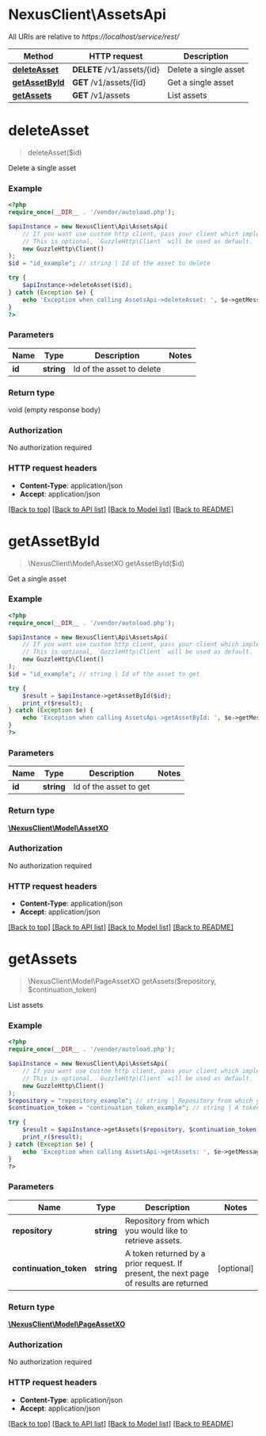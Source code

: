 # NexusClient\AssetsApi

All URIs are relative to *https://localhost/service/rest/*

Method | HTTP request | Description
------------- | ------------- | -------------
[**deleteAsset**](AssetsApi.md#deleteAsset) | **DELETE** /v1/assets/{id} | Delete a single asset
[**getAssetById**](AssetsApi.md#getAssetById) | **GET** /v1/assets/{id} | Get a single asset
[**getAssets**](AssetsApi.md#getAssets) | **GET** /v1/assets | List assets


# **deleteAsset**
> deleteAsset($id)

Delete a single asset



### Example
```php
<?php
require_once(__DIR__ . '/vendor/autoload.php');

$apiInstance = new NexusClient\Api\AssetsApi(
    // If you want use custom http client, pass your client which implements `GuzzleHttp\ClientInterface`.
    // This is optional, `GuzzleHttp\Client` will be used as default.
    new GuzzleHttp\Client()
);
$id = "id_example"; // string | Id of the asset to delete

try {
    $apiInstance->deleteAsset($id);
} catch (Exception $e) {
    echo 'Exception when calling AssetsApi->deleteAsset: ', $e->getMessage(), PHP_EOL;
}
?>
```

### Parameters

Name | Type | Description  | Notes
------------- | ------------- | ------------- | -------------
 **id** | **string**| Id of the asset to delete |

### Return type

void (empty response body)

### Authorization

No authorization required

### HTTP request headers

 - **Content-Type**: application/json
 - **Accept**: application/json

[[Back to top]](#) [[Back to API list]](../../README.md#documentation-for-api-endpoints) [[Back to Model list]](../../README.md#documentation-for-models) [[Back to README]](../../README.md)

# **getAssetById**
> \NexusClient\Model\AssetXO getAssetById($id)

Get a single asset



### Example
```php
<?php
require_once(__DIR__ . '/vendor/autoload.php');

$apiInstance = new NexusClient\Api\AssetsApi(
    // If you want use custom http client, pass your client which implements `GuzzleHttp\ClientInterface`.
    // This is optional, `GuzzleHttp\Client` will be used as default.
    new GuzzleHttp\Client()
);
$id = "id_example"; // string | Id of the asset to get

try {
    $result = $apiInstance->getAssetById($id);
    print_r($result);
} catch (Exception $e) {
    echo 'Exception when calling AssetsApi->getAssetById: ', $e->getMessage(), PHP_EOL;
}
?>
```

### Parameters

Name | Type | Description  | Notes
------------- | ------------- | ------------- | -------------
 **id** | **string**| Id of the asset to get |

### Return type

[**\NexusClient\Model\AssetXO**](../Model/AssetXO.md)

### Authorization

No authorization required

### HTTP request headers

 - **Content-Type**: application/json
 - **Accept**: application/json

[[Back to top]](#) [[Back to API list]](../../README.md#documentation-for-api-endpoints) [[Back to Model list]](../../README.md#documentation-for-models) [[Back to README]](../../README.md)

# **getAssets**
> \NexusClient\Model\PageAssetXO getAssets($repository, $continuation_token)

List assets



### Example
```php
<?php
require_once(__DIR__ . '/vendor/autoload.php');

$apiInstance = new NexusClient\Api\AssetsApi(
    // If you want use custom http client, pass your client which implements `GuzzleHttp\ClientInterface`.
    // This is optional, `GuzzleHttp\Client` will be used as default.
    new GuzzleHttp\Client()
);
$repository = "repository_example"; // string | Repository from which you would like to retrieve assets.
$continuation_token = "continuation_token_example"; // string | A token returned by a prior request. If present, the next page of results are returned

try {
    $result = $apiInstance->getAssets($repository, $continuation_token);
    print_r($result);
} catch (Exception $e) {
    echo 'Exception when calling AssetsApi->getAssets: ', $e->getMessage(), PHP_EOL;
}
?>
```

### Parameters

Name | Type | Description  | Notes
------------- | ------------- | ------------- | -------------
 **repository** | **string**| Repository from which you would like to retrieve assets. |
 **continuation_token** | **string**| A token returned by a prior request. If present, the next page of results are returned | [optional]

### Return type

[**\NexusClient\Model\PageAssetXO**](../Model/PageAssetXO.md)

### Authorization

No authorization required

### HTTP request headers

 - **Content-Type**: application/json
 - **Accept**: application/json

[[Back to top]](#) [[Back to API list]](../../README.md#documentation-for-api-endpoints) [[Back to Model list]](../../README.md#documentation-for-models) [[Back to README]](../../README.md)

